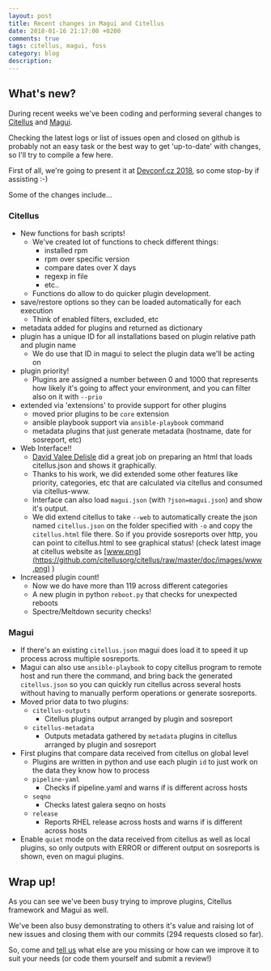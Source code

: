 ```yaml
---
layout: post
title: Recent changes in Magui and Citellus
date: 2018-01-16 21:17:00 +0200
comments: true
tags: citellus, magui, foss
category: blog
description:
---
```

## What's new?

During recent weeks we've been coding and performing several changes to  [Citellus]({filename}2017-07-26-Citellus-framework-for-detecting-known-issues.markdown) and [Magui]({filename}2017-07-31-Magui-for-analysis-of-issues-across-several-hosts.markdown).

Checking the latest logs or list of issues open and closed on github is probably not an easy task or the best way to get 'up-to-date' with changes, so I'll try to compile a few here.

First of all, we're going to present it at [Devconf.cz 2018](https://devconfcz2018.sched.com/event/DJXG/detect-pitfalls-of-osp-deployments-with-citellus), so come stop-by if assisting :-)

Some of the changes include...

### Citellus
- New functions for bash scripts!
    - We've created lot of functions to check different things:
        - installed rpm 
        - rpm over specific version
        - compare dates over X days
        - regexp in file
        - etc..
    - Functions do allow to do quicker plugin development.
- save/restore options so they can be loaded automatically for each execution
    - Think of enabled filters, excluded, etc
- metadata added for plugins and returned as dictionary
- plugin has a unique ID for all installations based on plugin relative path and plugin name
    - We do use that ID in magui to select the plugin data we'll be acting on
- plugin priority!
    - Plugins are assigned a number between 0 and 1000 that represents how likely it's going to affect your environment, and you can filter also on it with `--prio`
- extended via 'extensions' to provide support for other plugins
    - moved prior plugins to be `core` extension
    - ansible playbook support via `ansible-playbook` command
    - metadata plugins that just generate metadata (hostname, date for sosreport, etc)
- Web Interface!!
    - [David Valee Delisle](https://valleedelisle.com/) did a great job on preparing an html that loads citellus.json and shows it graphically.
    - Thanks to his work, we did extended some other features like priority, categories, etc that are calculated via citellus and consumed via citellus-www.
    - Interface can also load `magui.json` (with `?json=magui.json`) and show it's output.
    - We did extend citellus to take `--web` to automatically create the json named `citellus.json` on the folder specified with `-o` and copy the `citellus.html` file there. So if you provide sosreports over http, you can point to citellus.html to see graphical status! (check latest image at citellus website as [www.png](https://github.com/citellusorg/citellus/raw/master/doc/images/www.png) )
- Increased plugin count!
    - Now we do have more than 119 across different categories
    - A new plugin in python `reboot.py` that checks for unexpected reboots
    - Spectre/Meltdown security checks!

### Magui
- If there's an existing `citellus.json` magui does load it to speed it up process across multiple sosreports.
- Magui can also use `ansible-playbook` to copy citellus program to remote host and run there the command, and bring back the generated `citellus.json` so you can quickly run citellus across several hosts without having to manually perform operations or generate sosreports.
- Moved prior data to two plugins:
    - `citellus-outputs`
        - Citellus plugins output arranged by plugin and sosreport
    - `citellus-metadata`
        - Outputs metadata gathered by `metadata` plugins in citellus arranged by plugin and sosreport
- First plugins that compare data received from citellus on global level
    - Plugins are written in python and use each plugin `id` to just work on the data they know how to process
    - `pipeline-yaml`
        - Checks if pipeline.yaml and warns if is different across hosts
    - `seqno`
        - Checks latest galera seqno on hosts
    - `release`
        - Reports RHEL release across hosts and warns if is different across hosts
- Enable `quiet` mode on the data received from citellus as well as local plugins, so only outputs with ERROR or different output on sosreports is shown, even on magui plugins.

## Wrap up!

As you can see we've been busy trying to improve plugins, Citellus framework and Magui as well.

We've been also busy demonstrating to others it's value and raising lot of new issues and closing them with our commits (294 requests closed so far).

So, come and [tell us](https://github.com/citellusorg/citellus/issues/new) what else are you missing or how can we improve it to suit your needs (or code them yourself and submit a review!)
